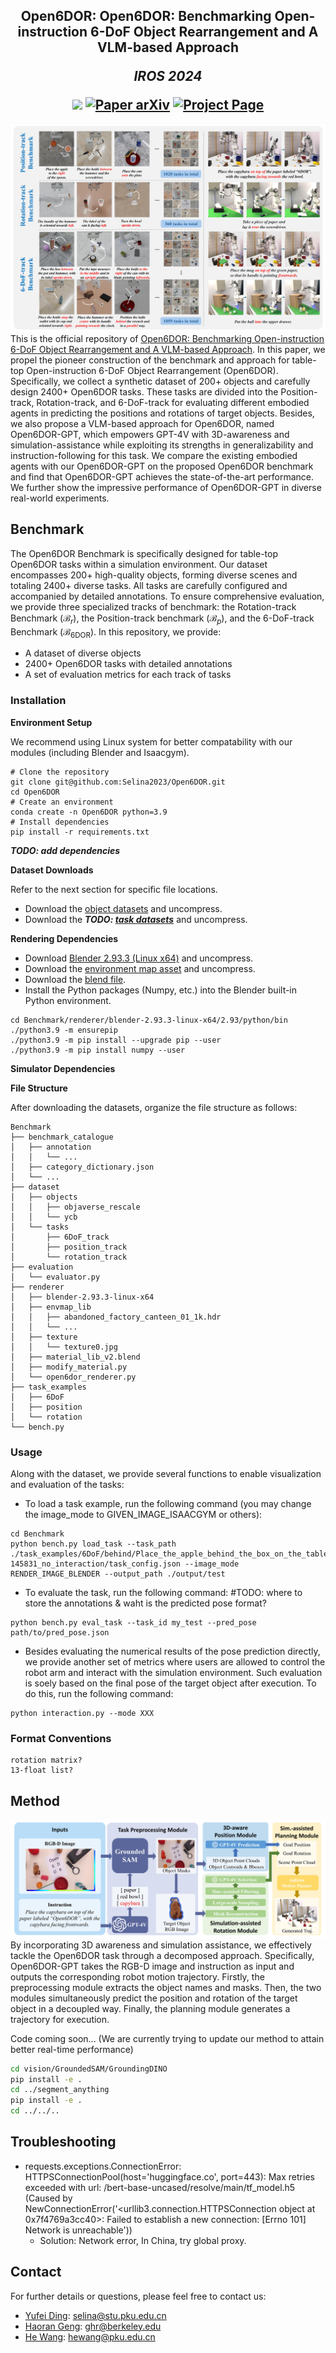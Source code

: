 <h2 align="center">
  <b>Open6DOR: Open6DOR: Benchmarking Open-instruction 6-DoF Object Rearrangement and A VLM-based Approach</b>

  <b><i>IROS 2024</i></b>


<div align="center">
    <a href="" target="_blank">
    <img src="https://img.shields.io/badge/IROS 2024-Oral-red"></a>
    <a href="" target="_blank">
    <img src="https://img.shields.io/badge/Paper-arXiv-green" alt="Paper arXiv"></a>
    <a href="https://pku-epic.github.io/Open6DOR/" target="_blank">
    <img src="https://img.shields.io/badge/Page-Open6DOR-blue" alt="Project Page"/></a>
</div>
</h2>


![Teaser](./images/teaser_final1.jpg)
This is the official repository of [Open6DOR: Benchmarking Open-instruction 6-DoF Object Rearrangement and A VLM-based Approach](https://pku-epic.github.io/Open6DOR/). In this paper, we propel the pioneer construction of the benchmark and approach for table-top Open-instruction 6-DoF Object Rearrangement (Open6DOR). Specifically, we collect a synthetic dataset of 200+ objects and carefully design 2400+ Open6DOR tasks. These tasks are divided into the Position-track, Rotation-track, and 6-DoF-track for evaluating different embodied agents in predicting the positions and rotations of target objects. Besides, we also propose a VLM-based approach for Open6DOR, named Open6DOR-GPT, which empowers GPT-4V with 3D-awareness and simulation-assistance while exploiting its strengths in generalizability and instruction-following for this task. We compare the existing embodied agents with our Open6DOR-GPT on the proposed Open6DOR benchmark and find that Open6DOR-GPT achieves the state-of-the-art performance. We further show the impressive performance of Open6DOR-GPT in diverse real-world experiments.

## Benchmark
The Open6DOR Benchmark is specifically designed for table-top Open6DOR tasks within a simulation environment. Our dataset encompasses 200+ high-quality objects, forming diverse scenes and totaling 2400+ diverse tasks. All tasks are carefully configured and accompanied by detailed annotations. To ensure comprehensive evaluation, we provide three specialized tracks of benchmark: the Rotation-track Benchmark ($\mathcal{B}_r$), the Position-track benchmark ($\mathcal{B}_p$), and the 6-DoF-track Benchmark ($\mathcal{B}_{\text{6DOR}}$).
In this repository, we provide:
- A dataset of diverse objects
- 2400+ Open6DOR tasks with detailed annotations
- A set of evaluation metrics for each track of tasks

### Installation
**Environment Setup**

We recommend using Linux system for better compatability with our modules (including Blender and Isaacgym).
```
# Clone the repository
git clone git@github.com:Selina2023/Open6DOR.git
cd Open6DOR
# Create an environment
conda create -n Open6DOR python=3.9
# Install dependencies
pip install -r requirements.txt
```
***TODO: add dependencies***


**Dataset Downloads**

Refer to the next section for specific file locations.
- Download the [object datasets](https://drive.google.com/drive/folders/1Gm30OtQWRb5NitIdnLSJlfLdAG_rWHQX?usp=sharing) and uncompress.
- Download the ***TODO: [task datasets](???)*** and uncompress.

**Rendering Dependencies**

- Download [Blender 2.93.3 (Linux x64)](https://download.blender.org/release/Blender2.93/blender-2.93.3-linux-x64.tar.xz) and uncompress.
- Download the [environment map asset](/envmap_lib.tar.gz) and uncompress.
- Download the [blend file](/material_lib_v2.blend).
- Install the Python packages (Numpy, etc.) into the Blender built-in Python environment. 
```
cd Benchmark/renderer/blender-2.93.3-linux-x64/2.93/python/bin
./python3.9 -m ensurepip
./python3.9 -m pip install --upgrade pip --user
./python3.9 -m pip install numpy --user
```
**Simulator Dependencies**

**File Structure**

After downloading the datasets, organize the file structure as follows:

```
Benchmark
├── benchmark_catalogue                              
│   ├── annotation
│   │   └── ...
│   ├── category_dictionary.json
│   └── ...
├── dataset
│   ├── objects
│   │   ├── objaverse_rescale
│   │   └── ycb
│   └── tasks
│       ├── 6DoF_track
│       ├── position_track
│       └── rotation_track
├── evaluation
│   └── evaluator.py
├── renderer
│   ├── blender-2.93.3-linux-x64
│   ├── envmap_lib                                
│   │   ├── abandoned_factory_canteen_01_1k.hdr
│   │   └── ...
│   ├── texture
│   │   └── texture0.jpg
│   ├── material_lib_v2.blend
│   ├── modify_material.py
│   └── open6dor_renderer.py
├── task_examples
│   ├── 6DoF
│   ├── position
│   └── rotation
└── bench.py

```

### Usage
Along with the dataset, we provide several functions to enable visualization and evaluation of the tasks:
- To load a task example, run the following command (you may change the image_mode to GIVEN_IMAGE_ISAACGYM or others):
```
cd Benchmark
python bench.py load_task --task_path ./task_examples/6DoF/behind/Place_the_apple_behind_the_box_on_the_table.__upright/20240704-145831_no_interaction/task_config.json --image_mode RENDER_IMAGE_BLENDER --output_path ./output/test 

```
- To evaluate the task, run the following command:
#TODO: where to store the annotations & waht is the predicted pose format?

```
python bench.py eval_task --task_id my_test --pred_pose path/to/pred_pose.json

```

- Besides evaluating the numerical results of the pose prediction directly, we provide another set of metrics where users are allowed to control the robot arm and interact with the simulation environment. Such evaluation is soely based on the final pose of the target object after execution. To do this, run the following command:

```
python interaction.py --mode XXX
```

### Format Conventions
```
rotation matrix?
13-float list?
```

## Method
![Method](./images/overall_pipeline_final1.jpg)
By incorporating 3D awareness and simulation assistance, we effectively tackle the Open6DOR task through a decomposed approach. 
Specifically, Open6DOR-GPT takes the RGB-D image and instruction as input and outputs the corresponding robot motion trajectory. Firstly, the preprocessing module extracts the object names and masks. Then, the two modules simultaneously predict the position and rotation of the target object in a decoupled way. Finally, the planning module generates a trajectory for execution.

Code coming soon... (We are currently trying to update our method to attain better real-time performance)


```bash
cd vision/GroundedSAM/GroundingDINO
pip install -e .
cd ../segment_anything
pip install -e .
cd ../../..
```




## Troubleshooting

- requests.exceptions.ConnectionError: HTTPSConnectionPool(host='huggingface.co', port=443): Max retries exceeded with url: /bert-base-uncased/resolve/main/tf_model.h5 (Caused by NewConnectionError('<urllib3.connection.HTTPSConnection object at 0x7f4769a3cc40>: Failed to establish a new connection: [Errno 101] Network is unreachable'))
    - Solution: Network error, In China, try global proxy.

## Contact
For further details or questions, please feel free to contact us:
- [Yufei Ding](https://selina2023.github.io/): selina@stu.pku.edu.cn
- [Haoran Geng](https://geng-haoran.github.io/): ghr@berkeley.edu
- [He Wang](https://hughw19.github.io/): hewang@pku.edu.cn
